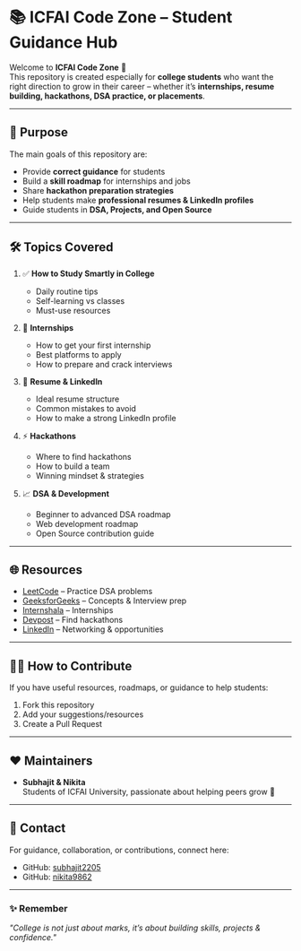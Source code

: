 # 📚 ICFAI Code Zone – Student Guidance Hub

Welcome to **ICFAI Code Zone** 🚀  
This repository is created especially for **college students** who want the right direction to grow in their career – whether it’s **internships, resume building, hackathons, DSA practice, or placements**.

---

## 🎯 Purpose
The main goals of this repository are:
- Provide **correct guidance** for students
- Build a **skill roadmap** for internships and jobs
- Share **hackathon preparation strategies**
- Help students make **professional resumes & LinkedIn profiles**
- Guide students in **DSA, Projects, and Open Source**

---

## 🛠 Topics Covered
1. ✅ **How to Study Smartly in College**
   - Daily routine tips  
   - Self-learning vs classes  
   - Must-use resources  

2. 💼 **Internships**
   - How to get your first internship  
   - Best platforms to apply  
   - How to prepare and crack interviews  

3. 📝 **Resume & LinkedIn**
   - Ideal resume structure  
   - Common mistakes to avoid  
   - How to make a strong LinkedIn profile  

4. ⚡ **Hackathons**
   - Where to find hackathons  
   - How to build a team  
   - Winning mindset & strategies  

5. 📈 **DSA & Development**
   - Beginner to advanced DSA roadmap  
   - Web development roadmap  
   - Open Source contribution guide  

---

## 🌐 Resources
- [LeetCode](https://leetcode.com/) – Practice DSA problems  
- [GeeksforGeeks](https://www.geeksforgeeks.org/) – Concepts & Interview prep  
- [Internshala](https://internshala.com/) – Internships  
- [Devpost](https://devpost.com/hackathons) – Find hackathons  
- [LinkedIn](https://linkedin.com/) – Networking & opportunities  

---

## 👨‍💻 How to Contribute
If you have useful resources, roadmaps, or guidance to help students:
1. Fork this repository  
2. Add your suggestions/resources  
3. Create a Pull Request  

---

## ❤️ Maintainers
- **Subhajit & Nikita**  
Students of ICFAI University, passionate about helping peers grow 🚀  

---

## 📩 Contact
For guidance, collaboration, or contributions, connect here:  
- GitHub: [subhajit2205](https://github.com/subhajit2205)
- GitHub: [nikita9862](https://github.com/nikita9862)

---

### ✨ Remember
*"College is not just about marks, it’s about building skills, projects & confidence."*

